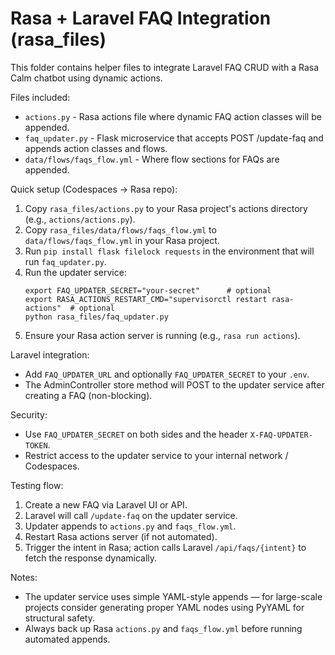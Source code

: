 # Rasa + Laravel FAQ Integration (rasa_files)

This folder contains helper files to integrate Laravel FAQ CRUD with a Rasa Calm chatbot using dynamic actions.

Files included:
- `actions.py` - Rasa actions file where dynamic FAQ action classes will be appended.
- `faq_updater.py` - Flask microservice that accepts POST /update-faq and appends action classes and flows.
- `data/flows/faqs_flow.yml` - Where flow sections for FAQs are appended.

Quick setup (Codespaces -> Rasa repo):
1. Copy `rasa_files/actions.py` to your Rasa project's actions directory (e.g., `actions/actions.py`).
2. Copy `rasa_files/data/flows/faqs_flow.yml` to `data/flows/faqs_flow.yml` in your Rasa project.
3. Run `pip install flask filelock requests` in the environment that will run `faq_updater.py`.
4. Run the updater service:
   ```
   export FAQ_UPDATER_SECRET="your-secret"      # optional
   export RASA_ACTIONS_RESTART_CMD="supervisorctl restart rasa-actions"  # optional
   python rasa_files/faq_updater.py
   ```
5. Ensure your Rasa action server is running (e.g., `rasa run actions`).

Laravel integration:
- Add `FAQ_UPDATER_URL` and optionally `FAQ_UPDATER_SECRET` to your `.env`.
- The AdminController store method will POST to the updater service after creating a FAQ (non-blocking).

Security:
- Use `FAQ_UPDATER_SECRET` on both sides and the header `X-FAQ-UPDATER-TOKEN`.
- Restrict access to the updater service to your internal network / Codespaces.

Testing flow:
1. Create a new FAQ via Laravel UI or API.
2. Laravel will call `/update-faq` on the updater service.
3. Updater appends to `actions.py` and `faqs_flow.yml`.
4. Restart Rasa actions server (if not automated).
5. Trigger the intent in Rasa; action calls Laravel `/api/faqs/{intent}` to fetch the response dynamically.

Notes:
- The updater service uses simple YAML-style appends — for large-scale projects consider generating proper YAML nodes using PyYAML for structural safety.
- Always back up Rasa `actions.py` and `faqs_flow.yml` before running automated appends.